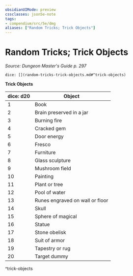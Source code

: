 ```yaml
---
obsidianUIMode: preview
cssclasses: json5e-note
tags:
- compendium/src/5e/dmg
aliases: ["Random Tricks; Trick Objects"]
---
```

# Random Tricks; Trick Objects
*Source: Dungeon Master's Guide p. 297* 

`dice: [](random-tricks-trick-objects.md#^trick-objects)`

**Trick Objects**

| dice: d20 | Object |
|-----------|--------|
| 1 | Book |
| 2 | Brain preserved in a jar |
| 3 | Burning fire |
| 4 | Cracked gem |
| 5 | Door energy |
| 6 | Fresco |
| 7 | Furniture |
| 8 | Glass sculpture |
| 9 | Mushroom field |
| 10 | Painting |
| 11 | Plant or tree |
| 12 | Pool of water |
| 13 | Runes engraved on wall or floor |
| 14 | Skull |
| 15 | Sphere of magical |
| 16 | Statue |
| 17 | Stone obelisk |
| 18 | Suit of armor |
| 19 | Tapestry or rug |
| 20 | Target dummy |
^trick-objects